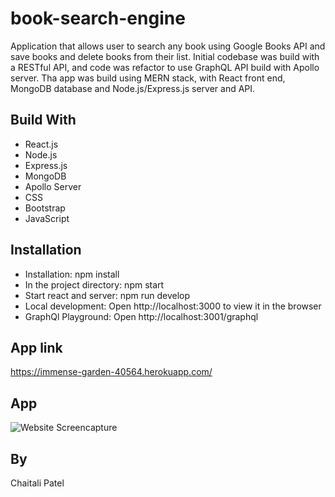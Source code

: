 # book-search-engine

Application that allows user to search any book using Google Books API and save books and delete books from their list. Initial codebase was build with a RESTful API, and code was refactor to use GraphQL API build with Apollo server.
Tha app was build using MERN stack, with React front end, MongoDB database and Node.js/Express.js server and API. 

## Build With 
* React.js
* Node.js
* Express.js
* MongoDB
* Apollo Server
* CSS
* Bootstrap
* JavaScript

## Installation
* Installation: npm install
* In the project directory: npm start
* Start react and server: npm run develop
* Local development: Open http://localhost:3000 to view it in the browser
* GraphQl Playground: Open http://localhost:3001/graphql

## App link
https://immense-garden-40564.herokuapp.com/

## App
![Website Screencapture](src/assets/Capture.PNG)

## By
Chaitali Patel
